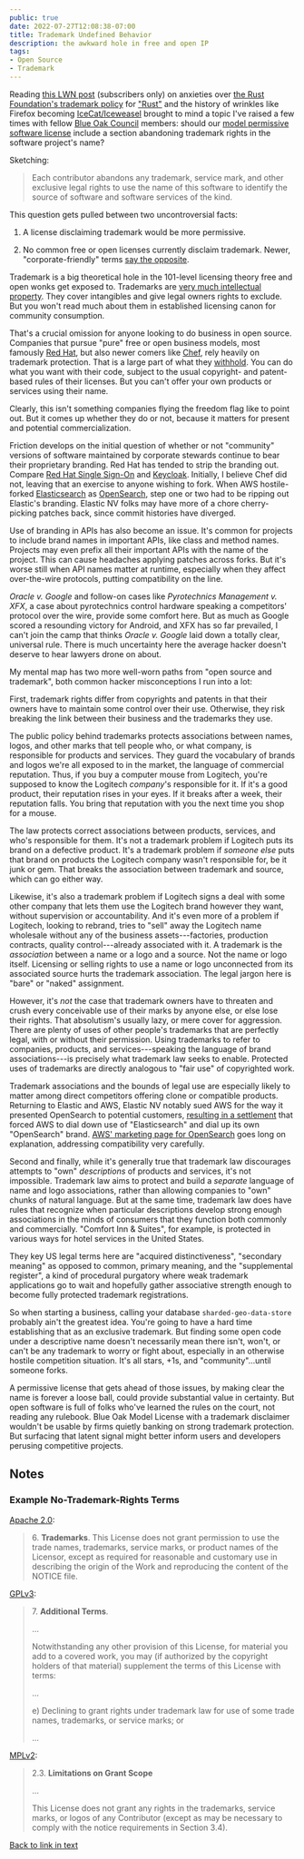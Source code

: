 ```yaml
---
public: true
date: 2022-07-27T12:08:38-07:00
title: Trademark Undefined Behavior
description: the awkward hole in free and open IP
tags:
- Open Source
- Trademark
---
```


Reading [this LWN post](https://lwn.net/Articles/901816/) (subscribers only) on anxieties over [the Rust Foundation's trademark policy](https://foundation.rust-lang.org/policies/logo-policy-and-media-guide/) for ["Rust"](https://tsdr.uspto.gov/#caseNumber=87796977&caseType=SERIAL_NO&searchType=statusSearch) and the history of wrinkles like Firefox becoming [IceCat/Iceweasel](https://en.wikipedia.org/wiki/GNU_IceCat) brought to mind a topic I've raised a few times with fellow [Blue Oak Council](https://blueoakcouncil.org) members: should our [model permissive software license](https://blueoakcouncil.org/license/1.0.0) include a section abandoning trademark rights in the software project's name?

Sketching:

> Each contributor abandons any trademark, service mark, and other exclusive legal rights to use the name of this software to identify the source of software and software services of the kind.

This question gets pulled between two uncontroversial facts:

1.  A license disclaiming trademark would be more permissive.

2.  No common free or open licenses currently disclaim trademark.  Newer, "corporate-friendly" terms <a class="note" href="#license-examples" id="license-examples-link">say the opposite</a>.

Trademark is a big theoretical hole in the 101-level licensing theory free and open wonks get exposed to.  Trademarks are [very much intellectual property](https://fieldguide.kemitchell.com/#trademark).  They cover intangibles and give legal owners rights to exclude.  But you won't read much about them in established licensing canon for community consumption.

That's a crucial omission for anyone looking to do business in open source.  Companies that pursue "pure" free or open business models, most famously [Red Hat](https://redhat.com), but also newer comers like [Chef](https://www.chef.io/blog/changes-to-how-chef-products-handle-licenses), rely heavily on trademark protection.  That is a large part of what they [withhold](https://blog.licensezero.com/2018/03/05/withholding.html).  You can do what you want with their code, subject to the usual copyright- and patent-based rules of their licenses.  But you can't offer your own products or services using their name.

Clearly, this isn't something companies flying the freedom flag like to point out.  But it comes up whether they do or not, because it matters for present and potential commercialization.

Friction develops on the initial question of whether or not "community" versions of software maintained by corporate stewards continue to bear their proprietary branding.  Red Hat has tended to strip the branding out.  Compare [Red Hat Single Sign-On](https://access.redhat.com/products/red-hat-single-sign-on) and [Keycloak](https://www.keycloak.org/).  Initially, I believe Chef did not, leaving that an exercise to anyone wishing to fork.  When AWS hostile-forked [Elasticsearch](https://github.com/elastic/elasticsearch) as [OpenSearch](https://github.com/opensearch-project/OpenSearch), step one or two had to be ripping out Elastic's branding.  Elastic NV folks may have more of a chore cherry-picking patches back, since commit histories have diverged.

Use of branding in APIs has also become an issue.  It's common for projects to include brand names in important APIs, like class and method names.  Projects may even prefix all their important APIs with the name of the project.  This can cause headaches applying patches across forks.  But it's worse still when API names matter at runtime, especially when they affect over-the-wire protocols, putting compatibility on the line.

_Oracle v. Google_ and follow-on cases like _Pyrotechnics Management v. XFX_, a case about pyrotechnics control hardware speaking a competitors' protocol over the wire, provide some comfort here.  But as much as Google scored a resounding victory for Android, and XFX has so far prevailed, I can't join the camp that thinks _Oracle v. Google_ laid down a totally clear, universal rule.  There is much uncertainty here the average hacker doesn't deserve to hear lawyers drone on about.

My mental map has two more well-worn paths from "open source and trademark", both common hacker misconceptions I run into a lot:

First, trademark rights differ from copyrights and patents in that their owners have to maintain some control over their use.  Otherwise, they risk breaking the link between their business and the trademarks they use.

The public policy behind trademarks protects associations between names, logos, and other marks that tell people who, or what company, is responsible for products and services.  They guard the vocabulary of brands and logos we're all exposed to in the market, the language of commercial reputation.  Thus, if you buy a computer mouse from Logitech, you're supposed to know the Logitech _company_'s responsible for it.  If it's a good product, their reputation rises in your eyes.  If it breaks after a week, their reputation falls.  You bring that reputation with you the next time you shop for a mouse.

The law protects correct associations between products, services, and who's responsible for them.  It's not a trademark problem if Logitech puts its brand on a defective product.  It's a trademark problem if _someone else_ puts that brand on products the Logitech company wasn't responsible for, be it junk or gem.  That breaks the association between trademark and source, which can go either way.

Likewise, it's also a trademark problem if Logitech signs a deal with some other company that lets them use the Logitech brand however they want, without supervision or accountability.  And it's even more of a problem if Logitech, looking to rebrand, tries to "sell" away the Logitech name wholesale without any of the business assets---factories, production contracts, quality control---already associated with it.  A trademark is the _association_ between a name or a logo and a source.  Not the name or logo itself.  Licensing or selling rights to use a name or logo unconnected from its associated source hurts the trademark association.  The legal jargon here is "bare" or "naked" assignment.

However, it's _not_ the case that trademark owners have to threaten and crush every conceivable use of their marks by anyone else, or else lose their rights.  That absolutism's usually lazy, or mere cover for aggression.  There are plenty of uses of other people's trademarks that are perfectly legal, with or without their permission.  Using trademarks to refer to companies, products, and services---speaking the language of brand associations---is precisely what trademark law seeks to enable.  Protected uses of trademarks are directly analogous to "fair use" of copyrighted work.

Trademark associations and the bounds of legal use are especially likely to matter among direct competitors offering clone or compatible products.  Returning to Elastic and AWS, Elastic NV notably sued AWS for the way it presented OpenSearch to potential customers, [resulting in a settlement](https://www.theregister.com/2022/02/17/elastic_amazon_trademark/) that forced AWS to dial down use of "Elasticsearch" and dial up its own "OpenSearch" brand.  [AWS' marketing page for OpenSearch](https://aws.amazon.com/opensearch-service/the-elk-stack/what-is-opensearch/) goes long on explanation, addressing compatibility very carefully.

Second and finally, while it's generally true that trademark law discourages attempts to "own" _descriptions_ of products and services, it's not impossible.  Trademark law aims to protect and build a _separate_ language of name and logo associations, rather than allowing companies to "own" chunks of natural language.  But at the same time, trademark law does have rules that recognize when particular descriptions develop strong enough associations in the minds of consumers that they function both commonly and commercially.  "Comfort Inn & Suites", for example, is protected in various ways for hotel services in the United States.

They key US legal terms here are "acquired distinctiveness", "secondary meaning" as opposed to common, primary meaning, and the "supplemental register", a kind of procedural purgatory where weak trademark applications go to wait and hopefully gather associative strength enough to become fully protected trademark registrations.

So when starting a business, calling your database `sharded-geo-data-store` probably ain't the greatest idea.  You're going to have a hard time establishing that as an exclusive trademark.  But finding some open code under a descriptive name doesn't necessarily mean there isn't, won't, or can't be any trademark to worry or fight about, especially in an otherwise hostile competition situation.  It's all stars, +1s, and "community"...until someone forks.

A permissive license that gets ahead of those issues, by making clear the name is forever a loose ball, could provide substantial value in certainty.  But open software is full of folks who've learned the rules on the court, not reading any rulebook.  Blue Oak Model License with a trademark disclaimer wouldn't be usable by firms quietly banking on strong trademark protection.  But surfacing that latent signal might better inform users and developers perusing competitive projects.

## Notes

<h3 id="license-examples">Example No-Trademark-Rights Terms</h3>

[Apache 2.0](https://www.apache.org/licenses/LICENSE-2.0.html#trademarks):

> 6\. **Trademarks**.  This License does not grant permission to use the trade names, trademarks, service marks, or product names of the Licensor, except as required for reasonable and customary use in describing the origin of the Work and reproducing the content of the NOTICE file.

[GPLv3](https://www.gnu.org/licenses/gpl-3.0.en.html#section7):

> 7\. **Additional Terms**.
>
> ...
>
> Notwithstanding any other provision of this License, for material you add to a covered work, you may (if authorized by the copyright holders of that material) supplement the terms of this License with terms:
>
> ...
>
> e) Declining to grant rights under trademark law for use of some trade names, trademarks, or service marks; or
>
> ...

[MPLv2](https://www.mozilla.org/en-US/MPL/2.0/#limitations-on-grant-scope):

> 2.3. **Limitations on Grant Scope**
>
> ...
>
> This License does not grant any rights in the trademarks, service marks, or logos of any Contributor (except as may be necessary to comply with the notice requirements in Section 3.4).

<a class="back" href="#license-examples-link">Back to link in text</a>
